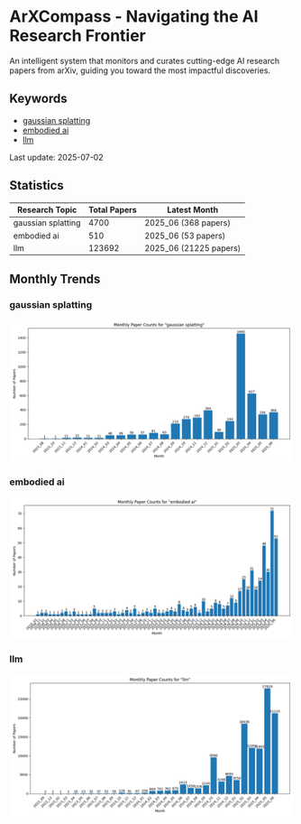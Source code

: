 # ArXCompass - Navigating the AI Research Frontier
An intelligent system that monitors and curates cutting-edge AI research papers from arXiv, guiding you toward the most impactful discoveries.

## Keywords

- [gaussian splatting](gaussian_splatting/)
- [embodied ai](embodied_ai/)
- [llm](llm/)

Last update: 2025-07-02

## Statistics

| Research Topic | Total Papers | Latest Month |
| --- | --- | --- |
| gaussian splatting | 4700 | 2025_06 (368 papers) |
| embodied ai | 510 | 2025_06 (53 papers) |
| llm | 123692 | 2025_06 (21225 papers) |

## Monthly Trends

### gaussian splatting

![Monthly Paper Counts for gaussian splatting](gaussian_splatting/monthly_stats.png)

### embodied ai

![Monthly Paper Counts for embodied ai](embodied_ai/monthly_stats.png)

### llm

![Monthly Paper Counts for llm](llm/monthly_stats.png)

